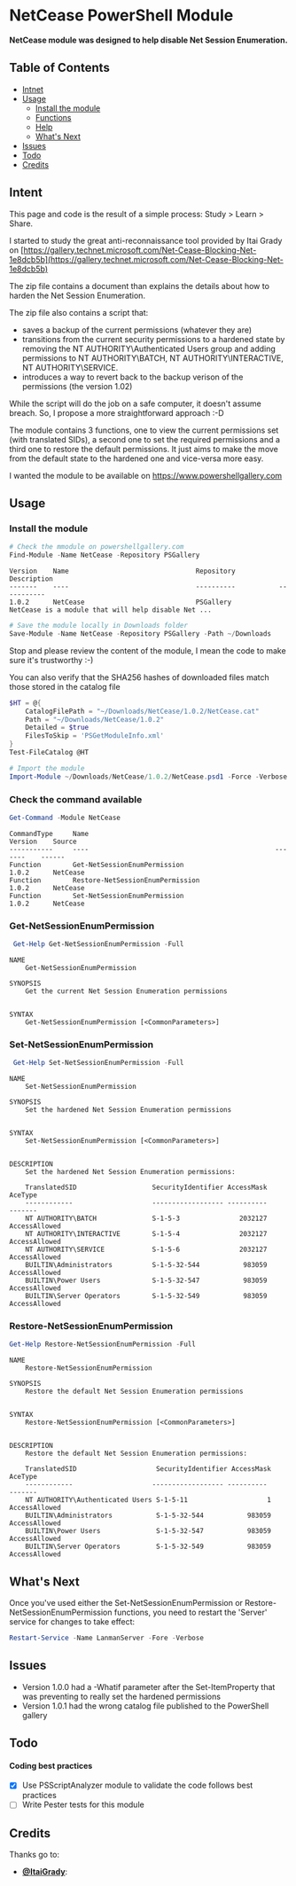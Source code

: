 NetCease PowerShell Module
==========================

**NetCease module was designed to help disable Net Session Enumeration.**

## Table of Contents

* [Intnet](#Intent)
* [Usage](#Usage)
  * [Install the module](#Install)
  * [Functions](#Functions)
  * [Help](#Help)
  * [What's Next](#WhatsNext)
* [Issues](#issues)
* [Todo](#Todo)
* [Credits](#Credits)

<a name="Intent"/>

## Intent

This page and code is the result of a simple process: Study > Learn > Share.

I started to study the great anti-reconnaissance tool provided by Itai Grady
on [https://gallery.technet.microsoft.com/Net-Cease-Blocking-Net-1e8dcb5b](https://gallery.technet.microsoft.com/Net-Cease-Blocking-Net-1e8dcb5b)

The zip file contains a document than explains the details about how to harden the Net Session Enumeration.

The zip file also contains a script that:
 - saves a backup of the current permissions (whatever they are)
 - transitions from the current security permissions to a hardened state by removing the NT AUTHORITY\Authenticated Users group and adding permissions to NT AUTHORITY\BATCH, NT AUTHORITY\INTERACTIVE, NT AUTHORITY\SERVICE.
 - introduces a way to revert back to the backup verison of the permissions (the version 1.02)

 While the script will do the job on a safe computer, it doesn't assume breach. So, I propose a more straightforward approach :-D

The module contains 3 functions, one to view the current permissions set (with translated SIDs), a second one to set the required permissions and a third one to restore the default permissions. It just aims to make the move from the default state to the hardened one and vice-versa more easy.

I wanted the module to be available on https://www.powershellgallery.com

<a name="Usage"/>

## Usage

<a name="Install"/>

### Install the module

```powershell
# Check the mmodule on powershellgallery.com
Find-Module -Name NetCease -Repository PSGallery
```
``` 
Version    Name                                Repository           Description
-------    ----                                ----------           -----------
1.0.2      NetCease                            PSGallery            NetCease is a module that will help disable Net ...
```

```powershell
# Save the module locally in Downloads folder
Save-Module -Name NetCease -Repository PSGallery -Path ~/Downloads
```

Stop and please review the content of the module, I mean the code to make sure it's trustworthy :-)

You can also verify that the SHA256 hashes of downloaded files match those stored in the catalog file
```powershell
$HT = @{
    CatalogFilePath = "~/Downloads/NetCease/1.0.2/NetCease.cat"
    Path = "~/Downloads/NetCease/1.0.2"
    Detailed = $true
    FilesToSkip = 'PSGetModuleInfo.xml'
}
Test-FileCatalog @HT
```

```powershell
# Import the module
Import-Module ~/Downloads/NetCease/1.0.2/NetCease.psd1 -Force -Verbose
```

<a name="Functions"/>

### Check the command available
```powershell
Get-Command -Module NetCease
```
```
CommandType     Name                                               Version    Source
-----------     ----                                               -------    ------
Function        Get-NetSessionEnumPermission                       1.0.2      NetCease
Function        Restore-NetSessionEnumPermission                   1.0.2      NetCease
Function        Set-NetSessionEnumPermission                       1.0.2      NetCease
```
<a name="Help"/>

### Get-NetSessionEnumPermission
```powershell
 Get-Help Get-NetSessionEnumPermission -Full
```
```
NAME
    Get-NetSessionEnumPermission

SYNOPSIS
    Get the current Net Session Enumeration permissions


SYNTAX
    Get-NetSessionEnumPermission [<CommonParameters>]
```

### Set-NetSessionEnumPermission
```powershell
 Get-Help Set-NetSessionEnumPermission -Full
```
```
NAME
    Set-NetSessionEnumPermission

SYNOPSIS
    Set the hardened Net Session Enumeration permissions


SYNTAX
    Set-NetSessionEnumPermission [<CommonParameters>]


DESCRIPTION
    Set the hardened Net Session Enumeration permissions:

    TranslatedSID                   SecurityIdentifier AccessMask       AceType
    ------------                    ------------------ ----------       -------
    NT AUTHORITY\BATCH              S-1-5-3               2032127 AccessAllowed
    NT AUTHORITY\INTERACTIVE        S-1-5-4               2032127 AccessAllowed
    NT AUTHORITY\SERVICE            S-1-5-6               2032127 AccessAllowed
    BUILTIN\Administrators          S-1-5-32-544           983059 AccessAllowed
    BUILTIN\Power Users             S-1-5-32-547           983059 AccessAllowed
    BUILTIN\Server Operators        S-1-5-32-549           983059 AccessAllowed
```

### Restore-NetSessionEnumPermission
```powershell
Get-Help Restore-NetSessionEnumPermission -Full
```
```
NAME
    Restore-NetSessionEnumPermission

SYNOPSIS
    Restore the default Net Session Enumeration permissions


SYNTAX
    Restore-NetSessionEnumPermission [<CommonParameters>]


DESCRIPTION
    Restore the default Net Session Enumeration permissions:

    TranslatedSID                    SecurityIdentifier AccessMask       AceType
    ------------                    ------------------ ----------       -------
    NT AUTHORITY\Authenticated Users S-1-5-11                    1 AccessAllowed
    BUILTIN\Administrators           S-1-5-32-544           983059 AccessAllowed
    BUILTIN\Power Users              S-1-5-32-547           983059 AccessAllowed
    BUILTIN\Server Operators         S-1-5-32-549           983059 AccessAllowed
```

<a name="WhatsNext"/>

## What's Next

Once you've used either the Set-NetSessionEnumPermission or Restore-NetSessionEnumPermission functions, 
you need to restart the 'Server' service for changes to take effect:
```powershell
Restart-Service -Name LanmanServer -Fore -Verbose
```

<a name="Issues"/>

## Issues
 * Version 1.0.0 had a -Whatif parameter after the Set-ItemProperty that was preventing to really set the hardened permissions
 * Version 1.0.1 had the wrong catalog file published to the PowerShell gallery

<a name="Todo"/>

## Todo

#### Coding best practices
- [x] Use PSScriptAnalyzer module to validate the code follows best practices
- [ ] Write Pester tests for this module

<a name="Credits"/>

## Credits
Thanks go to:
* **[@ItaiGrady](https://twitter.com/ItaiGrady)**: 
